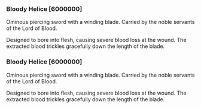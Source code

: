 ### Bloody Helice [6000000]

Ominous piercing sword with a winding blade. Carried by the noble servants of the Lord of Blood.

Designed to bore into flesh, causing severe blood loss at the wound. The extracted blood trickles gracefully down the length of the blade.### Bloody Helice [6000000]

Ominous piercing sword with a winding blade. Carried by the noble servants of the Lord of Blood.

Designed to bore into flesh, causing severe blood loss at the wound. The extracted blood trickles gracefully down the length of the blade.